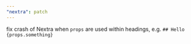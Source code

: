```yaml
---
"nextra": patch
---
```


fix crash of Nextra when `props` are used within headings, e.g. `## Hello {props.something}`
